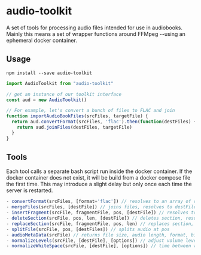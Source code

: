 # audio-toolkit

A set of tools for processing audio files intended for use in audiobooks. Mainly this means a set of wrapper functions around FFMpeg --using an ephemeral docker container.

## Usage

``` npm install --save audio-toolkit ```

```javascript
import AudioToolkit from "audio-toolkit"

// get an instance of our toolkit interface
const aud = new AudioToolkit()

// For example, let's convert a bunch of files to FLAC and join
function importAudioBookFiles(srcFiles, targetFile) {
  return aud.convertFormat(srcFiles, 'flac').then(function(destFiles) {
    return aud.joinFiles(destFiles, targetFile)
  }
}
```

## Tools

Each tool calls a separate bash script run inside the docker
container. If the docker container does not exist, it will be build from
a docker compose file the first time. This may introduce a slight delay
but only once each time the server is restarted.

```javascript
- convertFormat(srcFiles, [format='flac']) // resolves to an array of converted files
- mergeFiles(srcFiles, [destFile]) // joins files, resolves to destFile
- insertFragment(srcFile, fragmentFile, pos, [destFile]) // resolves to destFile
- deleteSection(srcFile, pos, len, [destFile]) // deletes section, resolves to destFile
- replaceSection(srcFile, fragmentFile, pos, len) // replaces section, resolves to destFile
- splitFile(srcFile, pos, [destFiles]) // splits audio at pos
- audioMetaData(srcFile) // returns file size, audio length, format, bitrate etc.
- normalizeLevels(srcFile, [destFile], [options]) // adjust volume levels
- normalizeWhiteSpace(srcFile, [destFile], [options]) // time between words and start/stop
```
